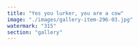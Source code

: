 ```yaml
---
title: "Yes you lurker, you are a cow"
image: "./images/gallery-item-296-03.jpg"
watermark: "315"
section: "gallery"
---
```


